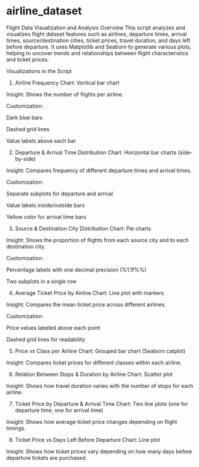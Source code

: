 # airline_dataset
Flight Data Visualization and Analysis
Overview
This script analyzes and visualizes flight dataset features such as airlines, departure times, arrival times, source/destination cities, ticket prices, travel duration, and days left before departure.
It uses Matplotlib and Seaborn to generate various plots, helping to uncover trends and relationships between flight characteristics and ticket prices.


 Visualizations in the Script
1. Airline Frequency
Chart: Vertical bar chart

Insight: Shows the number of flights per airline.

Customization:

Dark blue bars

Dashed grid lines

Value labels above each bar

2. Departure & Arrival Time Distribution
Chart: Horizontal bar charts (side-by-side)

Insight: Compares frequency of different departure times and arrival times.

Customization:

Separate subplots for departure and arrival

Value labels inside/outside bars

Yellow color for arrival time bars

3. Source & Destination City Distribution
Chart: Pie charts

Insight: Shows the proportion of flights from each source city and to each destination city.

Customization:

Percentage labels with one decimal precision (%1.1f%%)

Two subplots in a single row

4. Average Ticket Price by Airline
Chart: Line plot with markers

Insight: Compares the mean ticket price across different airlines.

Customization:

Price values labeled above each point

Dashed grid lines for readability

5. Price vs Class per Airline
Chart: Grouped bar chart (Seaborn catplot)

Insight: Compares ticket prices for different classes within each airline.

6. Relation Between Stops & Duration by Airline
Chart: Scatter plot

Insight: Shows how travel duration varies with the number of stops for each airline.

7. Ticket Price by Departure & Arrival Time
Chart: Two line plots (one for departure time, one for arrival time)

Insight: Shows how average ticket price changes depending on flight timings.

8. Ticket Price vs Days Left Before Departure
Chart: Line plot

Insight: Shows how ticket prices vary depending on how many days before departure tickets are purchased.
